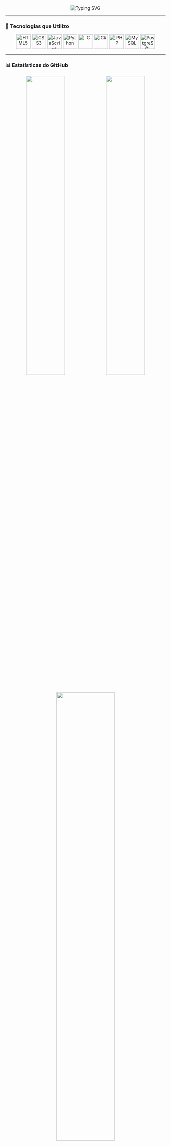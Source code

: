 <!-- 🌟 Header Animado -->
<div align="center">
  <img src="https://readme-typing-svg.demolab.com?font=Fira+Code&size=32&duration=3000&pause=500&color=FFFFFF&center=true&vCenter=true&width=700&lines=👋+Olá,+sou+o+Lucas!;💻+Desenvolvedor+em+Formação;🌱+Aprendizado+Contínuo" alt="Typing SVG">
</div>

---

<!-- 🚀 Tech Stack -->
### 🚀 Tecnologias que Utilizo
<div align="center">

  <img src="https://cdn.jsdelivr.net/gh/devicons/devicon/icons/html5/html5-original.svg" title="HTML5" width="45" height="45"/>
  <img src="https://cdn.jsdelivr.net/gh/devicons/devicon/icons/css3/css3-original.svg" title="CSS3" width="45" height="45"/>
  <img src="https://cdn.jsdelivr.net/gh/devicons/devicon/icons/javascript/javascript-original.svg" title="JavaScript" width="45" height="45"/>
  <img src="https://cdn.jsdelivr.net/gh/devicons/devicon/icons/python/python-original.svg" title="Python" width="45" height="45"/>
  <img src="https://cdn.jsdelivr.net/gh/devicons/devicon/icons/c/c-original.svg" title="C" width="45" height="45"/>
  <img src="https://cdn.jsdelivr.net/gh/devicons/devicon/icons/csharp/csharp-original.svg" title="C#" width="45" height="45"/>
  <img src="https://cdn.jsdelivr.net/gh/devicons/devicon/icons/php/php-original.svg" title="PHP" width="45" height="45"/>
  <img src="https://cdn.jsdelivr.net/gh/devicons/devicon/icons/mysql/mysql-original.svg" title="MySQL" width="45" height="45"/>
  <img src="https://cdn.jsdelivr.net/gh/devicons/devicon/icons/postgresql/postgresql-original.svg" title="PostgreSQL" width="45" height="45"/>

</div>

---

<!-- 📊 GitHub Stats -->
### 📊 Estatísticas do GitHub
<div align="center">

  <img src="https://github-readme-stats.vercel.app/api?username=K0yall&theme=github_dark&show_icons=true&hide_border=true&include_all_commits=true&count_private=true&title_color=ffffff&text_color=cccccc&icon_color=ffffff" width="49%" />
  <img src="https://github-readme-streak-stats.herokuapp.com?user=K0yall&theme=dark&hide_border=true&background=0D1117&currStreakLabel=ffffff&sideLabels=cccccc&dates=cccccc&fire=ffffff&ring=ffffff" width="49%" />

</div>

<div align="center" style="margin-top: 20px;">
  <img src="https://github-readme-stats.vercel.app/api/top-langs/?username=K0yall&layout=compact&theme=github_dark&title_color=ffffff&text_color=cccccc&bg_color=0D1117&hide_border=true&langs_count=8" width="60%"/>
</div>

---

<!-- 🌟 Destaques -->
### 🌟 Destaques de Atividades
<div align="center">

  <img src="https://github-profile-summary-cards.vercel.app/api/cards/repos-per-language?username=K0yall&theme=github_dark" width="45%" />
  <img src="https://github-profile-summary-cards.vercel.app/api/cards/most-commit-language?username=K0yall&theme=github_dark" width="45%" />

</div>

---

<!-- 📋 Detalhes do Perfil -->
<div align="center" style="margin-top: 40px;">
  <img src="https://github-profile-summary-cards.vercel.app/api/cards/profile-details?username=K0yall&theme=github_dark&background_color=0D1117&title_color=ffffff&text_color=cccccc" width="90%" />
</div>

---

<!-- 📌 Rodapé com Métricas -->
<div align="center" style="margin-top: 40px;">

  <img src="https://komarev.com/ghpvc/?username=K0yall&color=ffffff&style=flat-square&label=👀+Visitas" alt="Visitas no Perfil">

  <br><br>

  <img src="https://img.shields.io/badge/📂_Repositórios-11-0D1117?style=for-the-badge&logo=github&logoColor=white&color=555555">
  <img src="https://img.shields.io/badge/👥_Seguidores-2-0D1117?style=for-the-badge&logo=github&logoColor=white&color=555555">
  <img src="https://img.shields.io/badge/⭐_Estrelas-0-0D1117?style=for-the-badge&logo=github&logoColor=white&color=555555">

</div>

